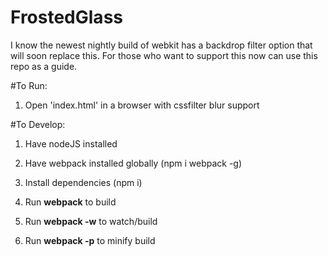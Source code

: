 # FrostedGlass
I know the newest nightly build of webkit has a backdrop filter option that will soon replace this. For those who want to support this now can use this repo as a guide.  

#To Run:

1. Open 'index.html' in a browser with cssfilter blur support

#To Develop:

1. Have nodeJS installed

2. Have webpack installed globally (npm i webpack -g)

3. Install dependencies (npm i)

4. Run **webpack** to build

5. Run **webpack -w** to watch/build

6. Run **webpack -p** to minify build
